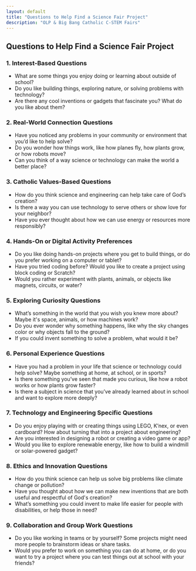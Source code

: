 ```yaml
---
layout: default
title: "Questions to Help Find a Science Fair Project"
description: "OLP & Big Bang Catholic C-STEM Fairs"
---
```

## Questions to Help Find a Science Fair Project

### 1. **Interest-Based Questions**
- What are some things you enjoy doing or learning about outside of school?
- Do you like building things, exploring nature, or solving problems with technology?
- Are there any cool inventions or gadgets that fascinate you? What do you like about them?

### 2. **Real-World Connection Questions**
- Have you noticed any problems in your community or environment that you’d like to help solve?
- Do you wonder how things work, like how planes fly, how plants grow, or how robots move?
- Can you think of a way science or technology can make the world a better place?

### 3. **Catholic Values-Based Questions**
- How do you think science and engineering can help take care of God’s creation?
- Is there a way you can use technology to serve others or show love for your neighbor?
- Have you ever thought about how we can use energy or resources more responsibly?

### 4. **Hands-On or Digital Activity Preferences**
- Do you like doing hands-on projects where you get to build things, or do you prefer working on a computer or tablet?
- Have you tried coding before? Would you like to create a project using block coding or Scratch?
- Would you rather experiment with plants, animals, or objects like magnets, circuits, or water?

### 5. **Exploring Curiosity Questions**
- What’s something in the world that you wish you knew more about? Maybe it's space, animals, or how machines work?
- Do you ever wonder why something happens, like why the sky changes color or why objects fall to the ground?
- If you could invent something to solve a problem, what would it be?

### 6. **Personal Experience Questions**
- Have you had a problem in your life that science or technology could help solve? Maybe something at home, at school, or in sports?
- Is there something you’ve seen that made you curious, like how a robot works or how plants grow faster?
- Is there a subject in science that you’ve already learned about in school and want to explore more deeply?

### 7. **Technology and Engineering Specific Questions**
- Do you enjoy playing with or creating things using LEGO, K’nex, or even cardboard? How about turning that into a project about engineering?
- Are you interested in designing a robot or creating a video game or app?
- Would you like to explore renewable energy, like how to build a windmill or solar-powered gadget?

### 8. **Ethics and Innovation Questions**
- How do you think science can help us solve big problems like climate change or pollution?
- Have you thought about how we can make new inventions that are both useful and respectful of God's creation?
- What’s something you could invent to make life easier for people with disabilities, or help those in need?

### 9. **Collaboration and Group Work Questions**
- Do you like working in teams or by yourself? Some projects might need more people to brainstorm ideas or share tasks.
- Would you prefer to work on something you can do at home, or do you want to try a project where you can test things out at school with your friends?
